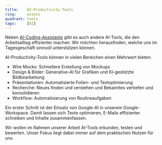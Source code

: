 ```yaml
---
title:    AI-Productivity-Tools  
ring:     assess  
quadrant: tools
tags:     [AI]
---
```


Neben [AI-Coding-Assistants][aiAssistant] gibt es auch andere AI-Tools, die den Arbeitsalltag effizienter machen. Wir möchten herausfinden, welche uns im Tagesgeschäft sinnvoll unterstützen können.

AI-Productivity-Tools können in vielen Bereichen einen Mehrwert bieten:
- Wire Mocks: Schnellere Erstellung von Mockups
- Design & Bilder: Generative-AI für Grafiken und KI-gestützte Bildbearbeitung
- Präsentationen: Automatisierte Folien- und Textoptimierung
- Recherche: Neues finden und verstehen und Bekanntes vertiefen und konsolidieren
- Workflow: Automatisierung von Routineaufgaben

Ein erster Schritt ist der Einsatz von Google-AI in unserem Google-Workspace. Damit lassen sich Texte optimieren, E-Mails effizienter schreiben und Inhalte zusammenfassen.

Wir wollen im Rahmen unserer Arbeit AI-Tools erkunden, testen und bewerten. Unser Fokus liegt dabei immer auf dem praktischen Nutzen für uns.

[aiAssistant]: /tools/ai-assistant
